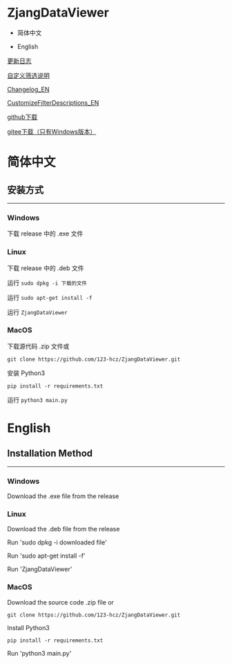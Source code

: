 
# ZjangDataViewer

* 简体中文

* English

[更新日志](/docs/更新日志.md)

[自定义筛选说明](/docs/自定义筛选说明.md)

[Changelog_EN](/docs/更新日志_EN.md)

[CustomizeFilterDescriptions_EN](/docs/自定义筛选说明_EN.md)

[github下载](https://github.com/123-hcz/ZjangDataViewer/releases)

[gitee下载（只有Windows版本）](https://gitee.com/hcz-123/ZjangDataViewer/releases)


# 简体中文
## 安装方式
***
### Windows

下载 release 中的 .exe 文件

###  Linux

下载 release 中的 .deb 文件

运行 `sudo dpkg -i 下载的文件`

运行 `sudo apt-get install -f`

运行 `ZjangDataViewer`

### MacOS

下载源代码 .zip 文件或

`git clone https://github.com/123-hcz/ZjangDataViewer.git`

安装 Python3

`pip install -r requirements.txt`

运行 `python3 main.py`

# English
## Installation Method
***
### Windows

Download the .exe file from the release

### Linux

Download the .deb file from the release

Run 'sudo dpkg -i downloaded file'

Run 'sudo apt-get install -f'

Run 'ZjangDataViewer'

### MacOS

Download the source code .zip file or

`git clone https://github.com/123-hcz/ZjangDataViewer.git`

Install Python3

`pip install -r requirements.txt`

Run 'python3 main.py'
